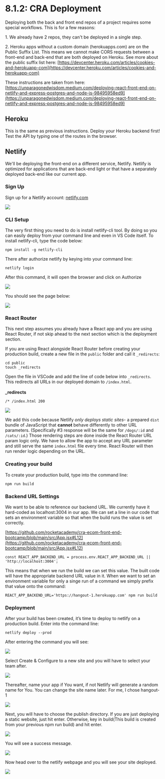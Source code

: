 # 8.1.2: CRA Deployment

Deploying both the back and front end repos of a project requires some special workflows. This is for a few reasons:

1\. We already have 2 repos, they can't be deployed in a single step.

2\. Heroku apps without a custom domain (herokuapps.com) are on the Public Suffix List. This means we cannot make CORS requests between a front-end and back-end that are both deployed on Heroku. See more about the public suffix list here: [https://devcenter.heroku.com/articles/cookies-and-herokuapp-com](https://devcenter.heroku.com/articles/cookies-and-herokuapp-com)

These instructions are taken from here: [https://unparagonedwisdom.medium.com/deploying-react-front-end-on-netlify-and-express-postgres-and-node-js-98495958ed9](https://unparagonedwisdom.medium.com/deploying-react-front-end-on-netlify-and-express-postgres-and-node-js-98495958ed9)

## Heroku

This is the same as previous instructions. Deploy your Heroku backend first! Test the API by typing one of the routes in the browser.

## Netlify

We'll be deploying the front-end on a different service, Netlify. Netlify is optimized for applications that are back-end light or that have a separately deployed back-end like our current app.

### Sign Up

Sign up for a Netlify account: [netlify.com](https://www.netlify.com)

![](../../../.gitbook/assets/netlify.png)

### CLI Setup

The very first thing you need to do is install netlify-cli tool. By doing so you can easily deploy from your command line and even in VS Code itself. To install netlify-cli, type the code below:

```
npm install -g netlify-cli
```

There after authorize netlify by keying into your command line:

```
netlify login
```

After this command, it will open the browser and click on Authorize

![](../../../.gitbook/assets/net-auth.png)

You should see the page below:

![](../../../.gitbook/assets/net-dash.png)

### React Router

This next step assumes you already have a React app and you are using React Router, if not skip ahead to the next section which is the deployment section.

If you are using React alongside React Router before creating your production build, create a new file in the `public` folder and call it `_redirects`:

```
cd public
touch _redirects
```

Open the file in VSCode and add the line of code below into `_redirects`. This redirects all URLs in our deployed domain to `/index.html`.\
\
**\_redirects**

```
/* /index.html 200
```



![](../../../.gitbook/assets/cra-arch.jpg)

We add this code because Netlify _only deploys static sites_- a prepared `dist` bundle of JavaScript that **cannot** behave differently to other URL parameters. (Specifically #3 response will be the same for `/dogs/:id` and `/cats/:id`.) Those rendering steps are done inside the React Router URL param logic only. We have to allow the app to accept any URL parameter and still serve the same `index.html` file every time. React Router will then run render logic depending on the URL. 

### **Creating your build**

To create your production build, type into the command line:

```
npm run build
```

### **Backend URL Settings**

We want to be able to reference our backend URL. We currently have it hard-coded as localhost:3004 in our app. We can set a line in our code that sets an environment variable so that when the build runs the value is set correctly. 

[https://github.com/rocketacademy/cra-ecom-front-end-bootcamp/blob/main/src/App.jsx#L12](https://github.com/rocketacademy/cra-ecom-front-end-bootcamp/blob/main/src/App.jsx#L12)

```
const REACT_APP_BACKEND_URL = process.env.REACT_APP_BACKEND_URL || 'http://localhost:3004';
```

This means that when we run the build we can set this value. The built code will have the appropriate backend URL value in it. When we want to set an environment variable for only a singe run of a command we simply prefix that value onto the command:

```
REACT_APP_BACKEND_URL='https://hangout-1.herokuapp.com' npm run build
```

### **Deployment**

After your build has been created, it’s time to deploy to netlify on a production build. Enter into the command line:

```
netlify deploy --prod
```

After entering the command you will see:

![](../../../.gitbook/assets/net-cli-1.png)

Select Create & Configure to a new site and you will have to select your team after.

![](../../../.gitbook/assets/net-cli-2.png)

Thereafter, name your app if You want, if not Netlify will generate a random name for You. You can change the site name later. For me, I chose hangout-1

![](../../../.gitbook/assets/net-cli-3.png)

Next, you will have to choose the publish directory. If you are just deploying a static website, just hit enter. Otherwise, key in build(This build is created from your previous npm run build) and hit enter.

![](../../../.gitbook/assets/net-cli-4.png)

You will see a success message.

![](../../../.gitbook/assets/net-cli-5.png)

Now head over to the netlify webpage and you will see your site deployed.

![](../../../.gitbook/assets/net-cli-6.png)
